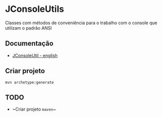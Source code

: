 # JConsoleUtils
Classes com métodos de conveniência para o trabalho com o console que utilizam o padrão ANSI

## Documentação

- [JConsoleUtil - english](doc/toc.md)

## Criar projeto 

```shell
mvn archetype:generate
```

## TODO
- ~Criar projeto ```maven```~
